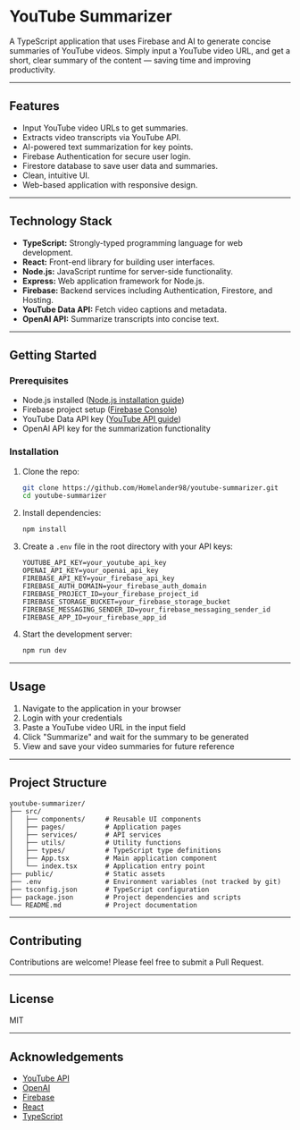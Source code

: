 # YouTube Summarizer

A TypeScript application that uses Firebase and AI to generate concise summaries of YouTube videos. Simply input a YouTube video URL, and get a short, clear summary of the content — saving time and improving productivity.

---

## Features
- Input YouTube video URLs to get summaries.
- Extracts video transcripts via YouTube API.
- AI-powered text summarization for key points.
- Firebase Authentication for secure user login.
- Firestore database to save user data and summaries.
- Clean, intuitive UI.
- Web-based application with responsive design.

---

## Technology Stack
- **TypeScript:** Strongly-typed programming language for web development.
- **React:** Front-end library for building user interfaces.
- **Node.js:** JavaScript runtime for server-side functionality.
- **Express:** Web application framework for Node.js.
- **Firebase:** Backend services including Authentication, Firestore, and Hosting.
- **YouTube Data API:** Fetch video captions and metadata.
- **OpenAI API:** Summarize transcripts into concise text.

---

## Getting Started

### Prerequisites
- Node.js installed ([Node.js installation guide](https://nodejs.org/))
- Firebase project setup ([Firebase Console](https://console.firebase.google.com/))
- YouTube Data API key ([YouTube API guide](https://developers.google.com/youtube/v3))
- OpenAI API key for the summarization functionality

### Installation
1. Clone the repo:
   ```bash
   git clone https://github.com/Homelander98/youtube-summarizer.git
   cd youtube-summarizer
   ```

2. Install dependencies:
   ```bash
   npm install
   ```

3. Create a `.env` file in the root directory with your API keys:
   ```
   YOUTUBE_API_KEY=your_youtube_api_key
   OPENAI_API_KEY=your_openai_api_key
   FIREBASE_API_KEY=your_firebase_api_key
   FIREBASE_AUTH_DOMAIN=your_firebase_auth_domain
   FIREBASE_PROJECT_ID=your_firebase_project_id
   FIREBASE_STORAGE_BUCKET=your_firebase_storage_bucket
   FIREBASE_MESSAGING_SENDER_ID=your_firebase_messaging_sender_id
   FIREBASE_APP_ID=your_firebase_app_id
   ```

4. Start the development server:
   ```bash
   npm run dev
   ```

---

## Usage
1. Navigate to the application in your browser
2. Login with your credentials
3. Paste a YouTube video URL in the input field
4. Click "Summarize" and wait for the summary to be generated
5. View and save your video summaries for future reference

---

## Project Structure
```
youtube-summarizer/
├── src/
│   ├── components/     # Reusable UI components
│   ├── pages/          # Application pages
│   ├── services/       # API services
│   ├── utils/          # Utility functions
│   ├── types/          # TypeScript type definitions
│   ├── App.tsx         # Main application component
│   └── index.tsx       # Application entry point
├── public/             # Static assets
├── .env                # Environment variables (not tracked by git)
├── tsconfig.json       # TypeScript configuration
├── package.json        # Project dependencies and scripts
└── README.md           # Project documentation
```

---

## Contributing
Contributions are welcome! Please feel free to submit a Pull Request.

---

## License
MIT

---

## Acknowledgements
- [YouTube API](https://developers.google.com/youtube/v3)
- [OpenAI](https://openai.com/)
- [Firebase](https://firebase.google.com/)
- [React](https://reactjs.org/)
- [TypeScript](https://www.typescriptlang.org/)

